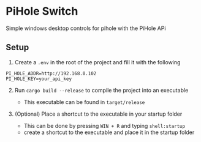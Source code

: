 # PiHole Switch

Simple windows desktop controls for pihole with the PiHole APi


## Setup

1. Create a `.env` in the root of the project and fill it with the following

```
PI_HOLE_ADDR=http://192.168.0.102
PI_HOLE_KEY=your_api_key
```

2. Run `cargo build --release` to compile the project into an executable
   - This executable can be found in `target/release`

3. (Optional) Place a shortcut to the executable in your startup folder
   - This can be done by pressing `WIN + R` and typing `shell:startup`
   - create a shortcut to the executable and place it in the startup folder
